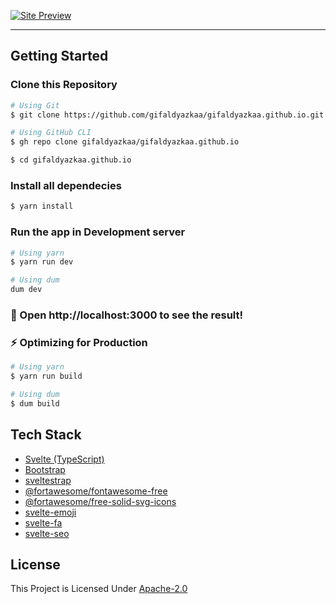 [![Site Preview](https://cdn.upload.systems/uploads/F7WMmXA2.png)](https://gifaldyazka.is-a.dev)

<hr />

## Getting Started

### Clone this Repository

```sh
# Using Git
$ git clone https://github.com/gifaldyazkaa/gifaldyazkaa.github.io.git

# Using GitHub CLI
$ gh repo clone gifaldyazkaa/gifaldyazkaa.github.io

$ cd gifaldyazkaa.github.io
```

### Install all dependecies

```sh
$ yarn install
```

### Run the app in Development server

```sh
# Using yarn
$ yarn run dev

# Using dum
dum dev
```

### :tada: Open http://localhost:3000 to see the result!

### ⚡ Optimizing for Production

```sh
# Using yarn
$ yarn run build

# Using dum
$ dum build
```

## Tech Stack

- [Svelte (TypeScript)](https://svelte.dev)
- [Bootstrap](https://npmjs.com/package/bootstrap)
- [sveltestrap](https://sveltestrap.js.org)
- [@fortawesome/fontawesome-free](https://npmjs.com/package/@fortawesome/fontawesome-free)
- [@fortawesome/free-solid-svg-icons](https://npmjs.com/package/@fortawesome/free-solid-svg-icons)
- [svelte-emoji](https://npmjs.com/package/svelte-emoji)
- [svelte-fa](https://npmjs.com/package/svelte-fa)
- [svelte-seo](https://npmjs.com/package/svelte-seo)

## License

This Project is Licensed Under [Apache-2.0](./LICENSE)
